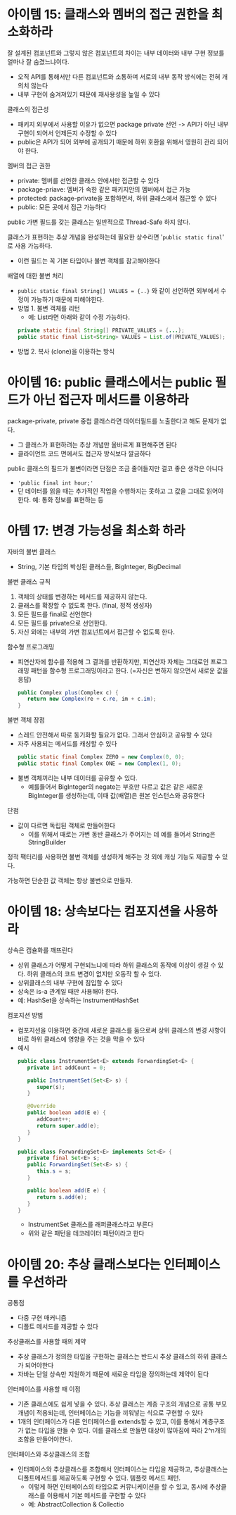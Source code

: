 # 아이템 15: 클래스와 멤버의 접근 권한을 최소화하라
잘 설계된 컴포넌트와 그렇지 않은 컴포넌트의 차이는 내부 데이터와 내부 구현 정보를 얼마나 잘 숨겼느냐이다.
- 오직 API를 통해서만 다른 컴포넌트와 소통하며 서로의 내부 동작 방식에는 전혀 개의치 않는다
- 내부 구현이 숨겨져있기 때문에 재사용성을 높일 수 있다

클래스의 접근성
- 패키지 외부에서 사용할 이유가 없으면 package private 선언 -> API가 아닌 내부 구현이 되어서 언제든지 수정할 수 있다
- public은 API가 되어 외부에 공개되기 때문에 하위 호환을 위해서 영원히 관리 되어야 한다. 

멤버의 접근 권한
- private: 멤버를 선언한 클래스 안에서만 접근할 수 있다
- package-priave: 멤버가 속한 같은 패키지안의 멤버에서 접근 가능
- protected: package-private을 포함하면서, 하위 클래스에서 접근할 수 있다
- public: 모든 곳에서 접근 가능하다

public 가변 필드를 갖는 클래스는 일반적으로 Thread-Safe 하지 않다.

클래스가 표현하는 추상 개념을 완성하는데 필요한 상수라면 '`public static final`' 로 사용 가능하다.
- 이런 필드는 꼭 기본 타입이나 불변 객체를 참고해야한다

배열에 대한 불변 처리
- `public static final String[] VALUES = {..}` 와 같이 선언하면 외부에서 수정이 가능하기 때문에 피해야한다.
- 방법 1. 불변 객체를 리턴
   - 예: List라면 아래와 같이 수정 가능하다. 
   ```java
   private static final String[] PRIVATE_VALUES = {...};
   public static final List<String> VALUES = List.of(PRIVATE_VALUES);
   ```
- 방법 2. 복사 (clone)을 이용하는 방식
 
# 아이템 16: public 클래스에서는 public 필드가 아닌 접근자 메서드를 이용하라
package-private, private 중첩 클래스라면 데이터필드를 노출한다고 해도 문제가 없다.
- 그 클래스가 표현하려는 추상 개념만 올바르게 표현해주면 된다
- 클라이언트 코드 면에서도 접근자 방식보다 깔금하다

public 클래스의 필드가 불변이라면 단점은 조금 줄어들지만 결코 좋은 생각은 아니다
- `'public final int hour;'`
- 단 데이터를 읽을 때는 추가적인 작업을 수행하지는 못하고 그 값을 그대로 읽어야한다. 예: 통화 정보를 표현하는 등

# 아템 17: 변경 가능성을 최소화 하라
자바의 불변 클래스
- String, 기본 타입의 박싱된 클래스들, BigInteger, BigDecimal

불변 클래스 규칙
1. 객체의 상태를 변경하는 메서드를 제공하지 않는다.
2. 클래스를 확장할 수 없도록 한다. (final, 정적 생성자)
3. 모든 필드를 final로 선언한다
4. 모든 필드를 private으로 선언한다.
5. 자신 외에는 내부의 가변 컴포넌트에서 접근할 수 없도록 한다. 

함수형 프로그래밍
- 피연산자에 함수를 적용해 그 결과를 반환하지만, 피연산자 자체는 그대로인 프로그래밍 패턴을 함수형 프로그래밍이라고 한다. (=자신은 변하지 않으면서 새로운 값을 응답)
   ```java
   public Complex plus(Complex c) {
      return new Complex(re + c.re, im + c.im);
   }
   ```

불변 객체 장점
- 스레드 안전해서 따로 동기화할 필요가 없다. 그래서 안심하고 공유할 수 있다
- 자주 사용되는 메서드를 캐싱할 수 있다
   ```java
   public static final Complex ZERO = new Complex(0, 0);
   public static final Complex ONE = new Complex(1, 0);
   ```
- 불변 객체끼리는 내부 데이터를 공유할 수 있다.
   - 예를들어서 BigInteger의 negate는 부호만 다르고 값은 같은 새로운 BigInteger를 생성하는데, 이때 값(배열)은 원본 인스턴스와 공유한다

단점
- 값이 다르면 독립된 객체로 만들어한다
   - 이를 위해서 때로는 가변 동반 클래스가 주어지는 데 예를 들어서 String은 StringBuilder

정적 팩터리를 사용하면 불변 객체를 생성하게 해주는 것 외에 캐싱 기능도 제공할 수 있다.

가능하면 단순한 값 객체는 항상 불변으로 만들자. 

# 아이템 18: 상속보다는 컴포지션을 사용하라
상속은 캡슐화를 깨뜨린다
- 상위 클래스가 어떻게 구현되느냐에 따라 하위 클래스의 동작에 이상이 생길 수 있다. 하위 클래스의 코드 변경이 없지만 오동작 할 수 있다. 
- 상위클래스의 내부 구현에 침입할 수 있다
- 상속은 is-a 관계일 때만 사용해야 한다.
- 예: HashSet을 상속하는 InstrumentHashSet

컴포지션 방법
- 컴포지션을 이용하면 중간에 새로운 클래스를 둠으로써 상위 클래스의 변경 사항이 바로 하위 클래스에 영향을 주는 것을 막을 수 있다
- 예시 
   ```java
   public class InstrumentSet<E> extends ForwardingSet<E> {
      private int addCount = 0;

      public InstrumentSet(Set<E> s) {
         super(s);
      }

      @Override
      public boolean add(E e) {
         addCount++;
         return super.add(e);
      }
   }

   public class ForwardingSet<E> implements Set<E> {
      private final Set<E> s;
      public ForwardingSet(Set<E> s) {
         this.s = s;
      }

      public boolean add(E e) {
         return s.add(e);
      }
   }
   ```
   - InstrumentSet 클래스를 래퍼클래스라고 부른다
   - 위와 같은 패턴을 데코레이터 패턴이라고 한다

# 아이템 20: 추상 클래스보다는 인터페이스를 우선하라
공통점
- 다중 구현 매커니즘
- 디폴트 메서드를 제공할 수 있다

추상클래스를 사용할 때의 제약
- 추상 클래스가 정의한 타입을 구현하는 클래스는 반드시 추상 클래스의 하위 클래스가 되어야한다
- 자바는 단일 상속만 지원하기 때문에 새로운 타입을 정의하는데 제약이 된다

인터페이스를 사용할 때 이점
- 기존 클래스에도 쉽게 넣을 수 있다. 추상 클래스는 계층 구조의 개념으로 공통 부모 개념이 적용되는데, 인터페이스는 기능을 끼워넣는 식으로 구현할 수 있다
- 1개의 인터페이스가 다른 인터페이스를 extends할 수 있고, 이를 통해서 계층구조가 없는 타입을 만들 수 있다. 이를 클래스로 만들면 대상이 많아짐에 따라 2^n개의 조합을 만들어야한다.

인터페이스와 추상클래스의 조합
- 인터페이스와 추상클래스를 조합해서 인터페이스는 타입을 제공하고, 추상클래스는 디폴트메서드를 제공하도록 구현할 수 있다. 템플릿 메서드 패턴.
   - 이렇게 하면 인터페이스의 타입으로 커뮤니케이션을 할 수 있고, 동시에 추상클래스를 이용해서 기본 메서드를 구현할 수 있다
   - 예: AbstractCollection & Collectio
